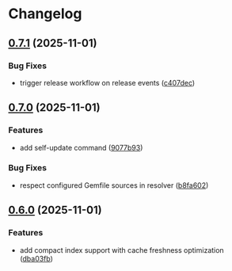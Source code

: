 # Changelog

## [0.7.1](https://github.com/contriboss/ore-light/compare/v0.7.0...v0.7.1) (2025-11-01)


### Bug Fixes

* trigger release workflow on release events ([c407dec](https://github.com/contriboss/ore-light/commit/c407dec81ccc39212ec069f6e0686bdd5de37005))

## [0.7.0](https://github.com/contriboss/ore-light/compare/v0.6.0...v0.7.0) (2025-11-01)


### Features

* add self-update command ([9077b93](https://github.com/contriboss/ore-light/commit/9077b93c923aa5581db7a8a52c04c13bc4969ea9))


### Bug Fixes

* respect configured Gemfile sources in resolver ([b8fa602](https://github.com/contriboss/ore-light/commit/b8fa60213377dff0e4d2ce6e6736f4b83cb2cd73))

## [0.6.0](https://github.com/contriboss/ore-light/compare/v0.5.1...v0.6.0) (2025-11-01)


### Features

* add compact index support with cache freshness optimization ([dba03fb](https://github.com/contriboss/ore-light/commit/dba03fb87e1ef464f9b5fb9aa2678b1e95b173fe))

